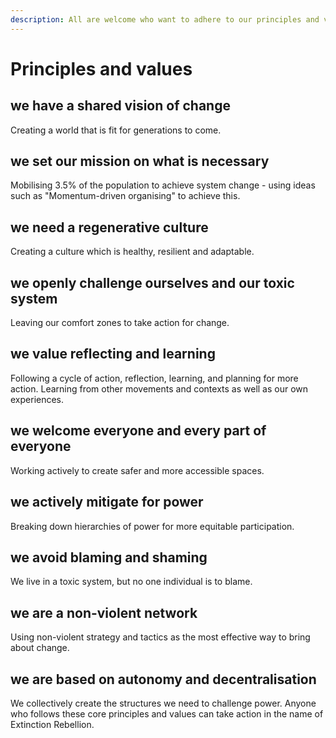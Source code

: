```yaml
---
description: All are welcome who want to adhere to our principles and values
---
```


# Principles and values

## we have a shared vision of change

Creating a world that is fit for generations to come.

## we set our mission on what is necessary

Mobilising 3.5% of the population to achieve system change - using ideas such as "Momentum-driven organising" to achieve this.

## we need a regenerative culture

Creating a culture which is healthy, resilient and adaptable.

## we openly challenge ourselves and our toxic system

Leaving our comfort zones to take action for change.

## we value reflecting and learning

Following a cycle of action, reflection, learning, and planning for more action. Learning from other movements and contexts as well as our own experiences.

## we welcome everyone and every part of everyone

Working actively to create safer and more accessible spaces.

## we actively mitigate for power

Breaking down hierarchies of power for more equitable participation.

## we avoid blaming and shaming

We live in a toxic system, but no one individual is to blame.

## we are a non-violent network

Using non-violent strategy and tactics as the most effective way to bring about change.

## we are based on autonomy and decentralisation

We collectively create the structures we need to challenge power. Anyone who follows these core principles and values can take action in the name of Extinction Rebellion.

